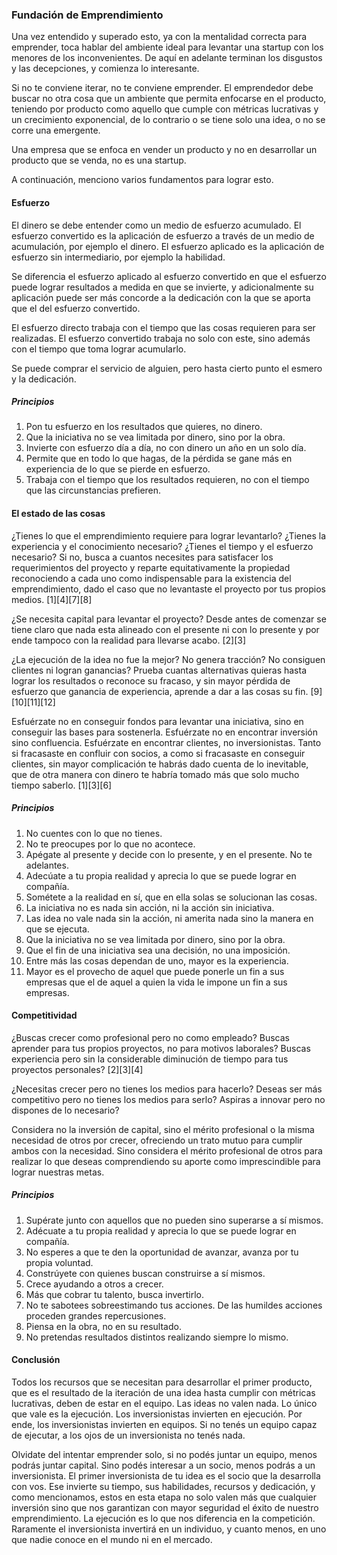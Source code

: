 ### Fundación de Emprendimiento

Una vez entendido y superado esto, ya con la mentalidad correcta para emprender, toca hablar del ambiente ideal para levantar una startup con los menores de los inconvenientes. De aquí en adelante terminan los disgustos y las decepciones, y comienza lo interesante.

Si no te conviene iterar, no te conviene emprender. El emprendedor debe buscar no otra cosa que un ambiente que permita enfocarse en el producto, teniendo por producto como aquello que cumple con métricas lucrativas y un crecimiento exponencial, de lo contrario o se tiene solo una idea, o no se corre una emergente.

Una empresa que se enfoca en vender un producto y no en desarrollar un producto que se venda, no es una startup.

A continuación, menciono varios fundamentos para lograr esto.

#### Esfuerzo

El dinero se debe entender como un medio de esfuerzo acumulado. El esfuerzo convertido es la aplicación de esfuerzo a través de un medio de acumulación, por ejemplo el dinero. El esfuerzo aplicado es la aplicación de esfuerzo sin intermediario, por ejemplo la habilidad.

Se diferencia el esfuerzo aplicado al esfuerzo convertido en que el esfuerzo puede lograr resultados a medida en que se invierte, y adicionalmente su aplicación puede ser más concorde a la dedicación con la que se aporta que el del esfuerzo convertido.

El esfuerzo directo trabaja con el tiempo que las cosas requieren para ser realizadas. El esfuerzo convertido trabaja no solo con este, sino además con el tiempo que toma lograr acumularlo.

Se puede comprar el servicio de alguien, pero hasta cierto punto el esmero y la dedicación.

##### Principios

1. Pon tu esfuerzo en los resultados que quieres, no dinero.
2. Que la iniciativa no se vea limitada por dinero, sino por la obra.
3. Invierte con esfuerzo día a día, no con dinero un año en un solo día.
4. Permite que en todo lo que hagas, de la pérdida se gane más en experiencia de lo que se pierde en esfuerzo.
5. Trabaja con el tiempo que los resultados requieren, no con el tiempo que las circunstancias prefieren.

#### El estado de las cosas

¿Tienes lo que el emprendimiento requiere para lograr levantarlo? ¿Tienes la experiencia y el conocimiento necesario? ¿Tienes el tiempo y el esfuerzo necesario? Si no, busca a cuantos necesites para satisfacer los requerimientos del proyecto y reparte equitativamente la propiedad reconociendo a cada uno como indispensable para la existencia del emprendimiento, dado el caso que no levantaste el proyecto por tus propios medios. [1][4][7][8]

¿Se necesita capital para levantar el proyecto? Desde antes de comenzar se tiene claro que nada esta alineado con el presente ni con lo presente y por ende tampoco con la realidad para llevarse acabo. [2][3]

¿La ejecución de la idea no fue la mejor? No genera tracción? No consiguen clientes ni logran ganancias? Prueba cuantas alternativas quieras hasta lograr los resultados o reconoce su fracaso, y sin mayor pérdida de esfuerzo que ganancia de experiencia, aprende a dar a las cosas su fin. [9][10][11][12]

Esfuérzate no en conseguir fondos para levantar una iniciativa, sino en conseguir las bases para sostenerla. Esfuérzate no en encontrar inversión sino confluencia. Esfuérzate en encontrar clientes, no inversionistas. Tanto si fracasaste en confluir con socios, a como si fracasaste en conseguir clientes, sin mayor complicación te habrás dado cuenta de lo inevitable, que de otra manera con dinero te habría tomado más que solo mucho tiempo saberlo. [1][3][6]

##### Principios

1. No cuentes con lo que no tienes.
2. No te preocupes por lo que no acontece.  
3. Apégate al presente y decide con lo presente, y en el presente. No te adelantes.
4. Adecúate a tu propia realidad y aprecia lo que se puede lograr en compañía.
5. Sométete a la realidad en sí, que en ella solas se solucionan las cosas.
6. La iniciativa no es nada sin acción, ni la acción sin iniciativa.
7. Las idea no vale nada sin la acción, ni amerita nada sino la manera en que se ejecuta.
8. Que la iniciativa no se vea limitada por dinero, sino por la obra.
9. Que el fin de una iniciativa sea una decisión, no una imposición.
10. Entre más las cosas dependan de uno, mayor es la experiencia.
11. Mayor es el provecho de aquel que puede ponerle un fin a sus empresas que el de aquel a quien la vida le impone un fin a sus empresas.

#### Competitividad

¿Buscas crecer como profesional pero no como empleado? Buscas aprender para tus propios proyectos, no para motivos laborales? Buscas experiencia pero sin la considerable diminución de tiempo para tus proyectos personales? [2][3][4]

¿Necesitas crecer pero no tienes los medios para hacerlo? Deseas ser más competitivo pero no tienes los medios para serlo? Aspiras a innovar pero no dispones de lo necesario?

Considera no la inversión de capital, sino el mérito profesional o la misma necesidad de otros por crecer, ofreciendo un trato mutuo para cumplir ambos con la necesidad. Sino considera el mérito profesional de otros para realizar lo que deseas comprendiendo su aporte como imprescindible para lograr nuestras metas.

##### Principios

1. Supérate junto con aquellos que no pueden sino superarse a sí mismos.
2. Adécuate a tu propia realidad y aprecia lo que se puede lograr en compañía.
3. No esperes a que te den la oportunidad de avanzar, avanza por tu propia voluntad.
4. Constrúyete con quienes buscan construirse a sí mismos.
5. Crece ayudando a otros a crecer.
6. Más que cobrar tu talento, busca invertirlo.
7. No te sabotees sobreestimando tus acciones. De las humildes acciones proceden grandes repercusiones.
8. Piensa en la obra, no en su resultado.
9. No pretendas resultados distintos realizando siempre lo mismo.

#### Conclusión

Todos los recursos que se necesitan para desarrollar el primer producto, que es el resultado de la iteración de una idea hasta cumplir con métricas lucrativas, deben de estar en el equipo. Las ideas no valen nada. Lo único que vale es la ejecución. Los inversionistas invierten en ejecución. Por ende, los inversionistas invierten en equipos. Si no tenés un equipo capaz de ejecutar, a los ojos de un inversionista no tenés nada.

Olvidate del intentar emprender solo, si no podés juntar un equipo, menos podrás juntar capital. Sino podés interesar a un socio, menos podrás a un inversionista. El primer inversionista de tu idea es el socio que la desarrolla con vos. Ese invierte su tiempo, sus habilidades, recursos y dedicación, y como mencionamos, estos en esta etapa no solo valen más que cualquier inversión sino que nos garantizan con mayor seguridad el éxito de nuestro emprendimiento. La ejecución es lo que nos diferencia en la competición. Raramente el inversionista invertirá en un individuo, y cuanto menos, en uno que nadie conoce en el mundo ni en el mercado.
